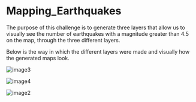 # Mapping_Earthquakes

The purpose of this challenge is to generate three layers that allow us to visually see the number of earthquakes with a magnitude greater than 4.5 on the map, through the three different layers.

Below is the way in which the different layers were made and visually how the generated maps look.

![image3](https://user-images.githubusercontent.com/96089967/161677027-366ec88c-a0ea-4e3c-960e-bcc543edaab8.png)

![image4](https://user-images.githubusercontent.com/96089967/161677068-c6855296-985a-4026-8262-c9c6062fa308.png)

![image2](https://user-images.githubusercontent.com/96089967/161676989-33efe552-cc16-4d4f-a33f-45a841688ab9.png)
